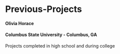 # Previous-Projects
#### Olivia Horace ####
#### Columbus State University - Columbus, GA ##### 

Projects completed in high school and during college
